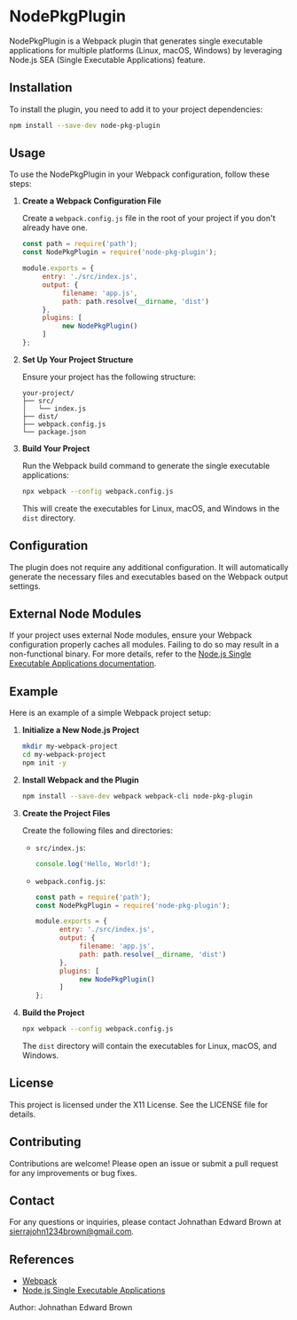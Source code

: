 # NodePkgPlugin
NodePkgPlugin is a Webpack plugin that generates single executable applications for multiple platforms (Linux, macOS, Windows) by leveraging Node.js SEA (Single Executable Applications) feature.

## Installation

To install the plugin, you need to add it to your project dependencies:

```bash
npm install --save-dev node-pkg-plugin
```

## Usage

To use the NodePkgPlugin in your Webpack configuration, follow these steps:

1. **Create a Webpack Configuration File**

    Create a `webpack.config.js` file in the root of your project if you don't already have one.

    ```javascript
    const path = require('path');
    const NodePkgPlugin = require('node-pkg-plugin');

    module.exports = {
         entry: './src/index.js',
         output: {
              filename: 'app.js',
              path: path.resolve(__dirname, 'dist')
         },
         plugins: [
              new NodePkgPlugin()
         ]
    };
    ```

2. **Set Up Your Project Structure**

    Ensure your project has the following structure:

    ```
    your-project/
    ├── src/
    │   └── index.js
    ├── dist/
    ├── webpack.config.js
    └── package.json
    ```

3. **Build Your Project**

    Run the Webpack build command to generate the single executable applications:

    ```bash
    npx webpack --config webpack.config.js
    ```

    This will create the executables for Linux, macOS, and Windows in the `dist` directory.

## Configuration

The plugin does not require any additional configuration. It will automatically generate the necessary files and executables based on the Webpack output settings.

## External Node Modules

If your project uses external Node modules, ensure your Webpack configuration properly caches all modules. Failing to do so may result in a non-functional binary. For more details, refer to the [Node.js Single Executable Applications documentation](https://nodejs.org/en/docs/guides/single-executable-applications/).

## Example

Here is an example of a simple Webpack project setup:

1. **Initialize a New Node.js Project**

    ```bash
    mkdir my-webpack-project
    cd my-webpack-project
    npm init -y
    ```

2. **Install Webpack and the Plugin**

    ```bash
    npm install --save-dev webpack webpack-cli node-pkg-plugin
    ```

3. **Create the Project Files**

    Create the following files and directories:

    - `src/index.js`:

      ```javascript
      console.log('Hello, World!');
      ```

    - `webpack.config.js`:

      ```javascript
      const path = require('path');
      const NodePkgPlugin = require('node-pkg-plugin');

      module.exports = {
            entry: './src/index.js',
            output: {
                 filename: 'app.js',
                 path: path.resolve(__dirname, 'dist')
            },
            plugins: [
                 new NodePkgPlugin()
            ]
      };
      ```

4. **Build the Project**

    ```bash
    npx webpack --config webpack.config.js
    ```

    The `dist` directory will contain the executables for Linux, macOS, and Windows.

## License

This project is licensed under the X11 License. See the LICENSE file for details.

## Contributing

Contributions are welcome! Please open an issue or submit a pull request for any improvements or bug fixes.

## Contact

For any questions or inquiries, please contact Johnathan Edward Brown at sierrajohn1234brown@gmail.com.

## References

- [Webpack](https://webpack.js.org/)
- [Node.js Single Executable Applications](https://nodejs.org/en/docs/guides/single-executable-applications/)

Author: Johnathan Edward Brown


